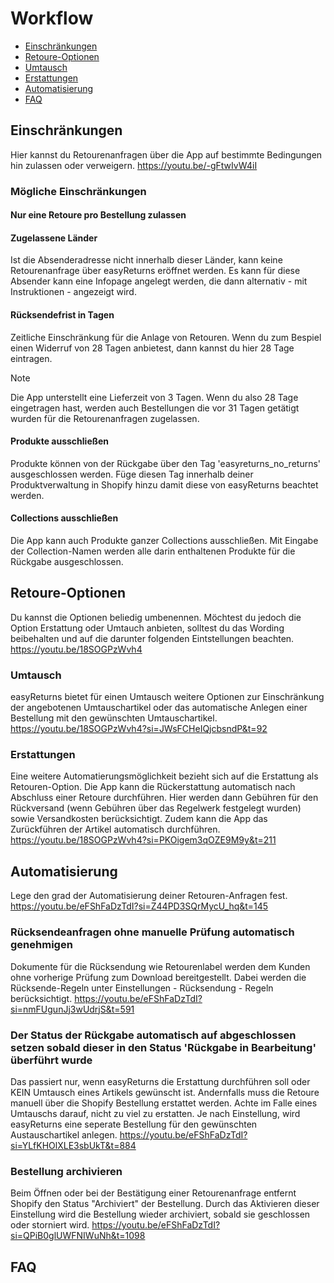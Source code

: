 # Workflow

-   [Einschränkungen](#restrictions)
-   [Retoure-Optionen](#returnOptions)
-   [Umtausch](#exchange)
-   [Erstattungen](#refund)
-   [Automatisierung](#automations)
-   [FAQ](#faq)

<a name="restrictions"></a>

## Einschränkungen

Hier kannst du Retourenanfragen über die App auf bestimmte Bedingungen hin zulassen oder verweigern. <a class="video">https://youtu.be/-gFtwIvW4iI</a>

### Mögliche Einschränkungen

#### Nur eine Retoure pro Bestellung zulassen

#### Zugelassene Länder

Ist die Absenderadresse nicht innerhalb dieser Länder, kann keine Retourenanfrage über easyReturns eröffnet werden. Es kann für diese Absender kann eine Infopage angelegt werden, die dann alternativ - mit Instruktionen - angezeigt wird.

#### Rücksendefrist in Tagen

Zeitliche Einschränkung für die Anlage von Retouren. Wenn du zum Bespiel einen Widerruf von 28 Tagen anbietest, dann kannst du hier 28 Tage eintragen.

> [!NOTE]
> Die App unterstellt eine Lieferzeit von 3 Tagen. Wenn du also 28 Tage eingetragen hast, werden auch Bestellungen die vor 31 Tagen getätigt wurden für die Retourenanfragen zugelassen.

#### Produkte ausschließen

Produkte können von der Rückgabe über den Tag 'easyreturns_no_returns' ausgeschlossen werden. Füge diesen Tag innerhalb deiner Produktverwaltung in Shopify hinzu damit diese von easyReturns beachtet werden.

#### Collections ausschließen

Die App kann auch Produkte ganzer Collections ausschließen. Mit Eingabe der Collection-Namen werden alle darin enthaltenen Produkte für die Rückgabe ausgeschlossen.

<a name="returnOptions"></a>

## Retoure-Optionen

Du kannst die Optionen beliedig umbenennen. Möchtest du jedoch die Option Erstattung oder Umtauch anbieten, solltest du das Wording beibehalten und auf die darunter folgenden Eintstellungen beachten. <a class="video">https://youtu.be/18SOGPzWvh4</a>

<a name="exchange"></a>

### Umtausch

easyReturns bietet für einen Umtausch weitere Optionen zur Einschränkung der angebotenen Umtauschartikel oder das automatische Anlegen einer Bestellung mit den gewünschten Umtauschartikel. <a class="video">https://youtu.be/18SOGPzWvh4?si=JWsFCHeIQjcbsndP&t=92</a>

<a name="refund"></a>

### Erstattungen

Eine weitere Automatierungsmöglichkeit bezieht sich auf die Erstattung als Retouren-Option. Die App kann die Rückerstattung automatisch nach Abschluss einer Retoure durchführen. Hier werden dann Gebühren für den Rückversand (wenn Gebühren über das Regelwerk festgelegt wurden) sowie Versandkosten berücksichtigt. Zudem kann die App das Zurückführen der Artikel automatisch durchführen. <a class="video">https://youtu.be/18SOGPzWvh4?si=PKOigem3qOZE9M9y&t=211</a>

<a name="automations"></a>

## Automatisierung

Lege den grad der Automatisierung deiner Retouren-Anfragen fest. <a class="video">https://youtu.be/eFShFaDzTdI?si=Z44PD3SQrMycU_hq&t=145</a>

### Rücksendeanfragen ohne manuelle Prüfung automatisch genehmigen

Dokumente für die Rücksendung wie Retourenlabel werden dem Kunden ohne vorherige Prüfung zum Download bereitgestellt. Dabei werden die Rücksende-Regeln unter Einstellungen - Rücksendung - Regeln berücksichtigt. <a class="video">https://youtu.be/eFShFaDzTdI?si=nmFUgunJj3wUdrjS&t=591</a>

### Der Status der Rückgabe automatisch auf abgeschlossen setzen sobald dieser in den Status 'Rückgabe in Bearbeitung' überführt wurde

Das passiert nur, wenn easyReturns die Erstattung durchführen soll oder KEIN Umtausch eines Artikels gewünscht ist. Andernfalls muss die Retoure manuell über die Shopify Bestellung erstattet werden. Achte im Falle eines Umtauschs darauf, nicht zu viel zu erstatten. Je nach Einstellung, wird easyReturns eine seperate Bestellung für den gewünschten Austauschartikel anlegen. <a class="video">https://youtu.be/eFShFaDzTdI?si=YLfKHOlXLE3sbUkT&t=884</a>

### Bestellung archivieren

Beim Öffnen oder bei der Bestätigung einer Retourenanfrage entfernt Shopify den Status "Archiviert" der Bestellung. Durch das Aktivieren dieser Einstellung wird die Bestellung wieder archiviert, sobald sie geschlossen oder storniert wird. <a class="video">https://youtu.be/eFShFaDzTdI?si=QPiB0glUWFNIWuNh&t=1098</a>

## FAQ

<div class="faq-list">
<dl class="space-y-8">
<div>
<dt><h4></h4></dt>
<dd>
</dd>
</div>
</dl>
</div>

